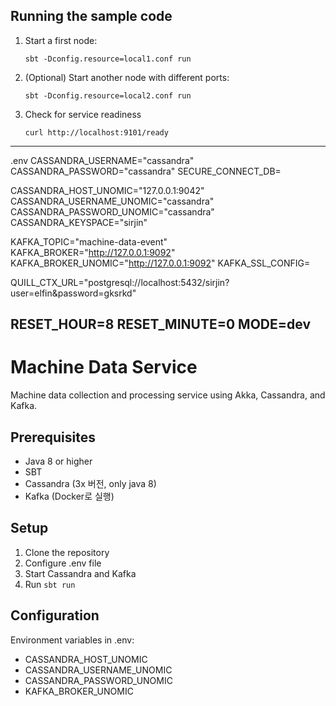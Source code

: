 ## Running the sample code

1. Start a first node:

    ```
    sbt -Dconfig.resource=local1.conf run
    ```

2. (Optional) Start another node with different ports:

    ```
    sbt -Dconfig.resource=local2.conf run
    ```

3. Check for service readiness

    ```
    curl http://localhost:9101/ready
    ```
--------------
.env
CASSANDRA_USERNAME="cassandra"
CASSANDRA_PASSWORD="cassandra"
SECURE_CONNECT_DB=

CASSANDRA_HOST_UNOMIC="127.0.0.1:9042"
CASSANDRA_USERNAME_UNOMIC="cassandra"
CASSANDRA_PASSWORD_UNOMIC="cassandra"
CASSANDRA_KEYSPACE="sirjin"

KAFKA_TOPIC="machine-data-event"
KAFKA_BROKER="http://127.0.0.1:9092"
KAFKA_BROKER_UNOMIC="http://127.0.0.1:9092"
KAFKA_SSL_CONFIG=

QUILL_CTX_URL="postgresql://localhost:5432/sirjin?user=elfin&password=gksrkd"

RESET_HOUR=8
RESET_MINUTE=0
MODE=dev
-------------

# Machine Data Service

Machine data collection and processing service using Akka, Cassandra, and Kafka.

## Prerequisites
- Java 8 or higher
- SBT
- Cassandra (3x 버전, only java 8)
- Kafka (Docker로 실행)

## Setup
1. Clone the repository
2. Configure .env file
3. Start Cassandra and Kafka
4. Run `sbt run`

## Configuration
Environment variables in .env:
- CASSANDRA_HOST_UNOMIC
- CASSANDRA_USERNAME_UNOMIC
- CASSANDRA_PASSWORD_UNOMIC
- KAFKA_BROKER_UNOMIC
